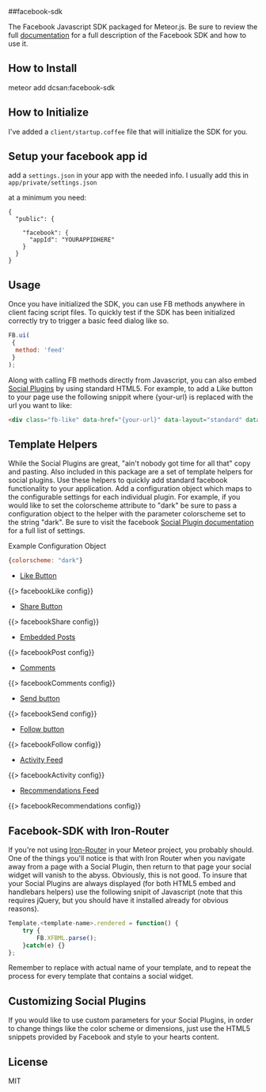 ##facebook-sdk


The Facebook Javascript SDK packaged for Meteor.js. Be sure to review the full [documentation](https://developers.facebook.com/docs/javascript) for a full description of the Facebook SDK and how to use it.

How to Install
------------------

meteor add dcsan:facebook-sdk

How to Initialize
------------------

I've added a `client/startup.coffee` file that will initialize the SDK for you.


Setup your facebook app id
------------------

add a `settings.json` in your app with the needed info.
I usually add this in `app/private/settings.json`

at a minimum you need:

```
{
  "public": {

    "facebook": {
      "appId": "YOURAPPIDHERE"
    }
  }
}

```


Usage
---------------

Once you have initialized the SDK, you can use FB methods anywhere in client facing script files. To quickly test if the SDK has been initialized correctly try to trigger a basic feed dialog like so.

```javascript
FB.ui(
 {
  method: 'feed'
 }
);
```

Along with calling FB methods directly from Javascript, you can also embed [Social Plugins](https://developers.facebook.com/docs/plugins) by using standard HTML5. For example, to add a Like button to your page use the following snippit where {your-url} is replaced with the url you want to like:

```html
<div class="fb-like" data-href="{your-url}" data-layout="standard" data-action="like" data-show-faces="true" data-share="true"></div>'
```

Template Helpers
------------------

While the Social Plugins are great, "ain't nobody got time for all that" copy and pasting. Also included in this package are a set of template helpers for social plugins. Use these helpers to quickly add standard facebook functionality to your application. Add a configuration object which maps to the configurable settings for each individual plugin. For example, if you would like to set the colorscheme attribute to "dark" be sure to pass a configuration object to the helper with the parameter colorscheme set to the string "dark". Be sure to visit the facebook [Social Plugin documentation](https://developers.facebook.com/docs/plugins/) for a full list of settings.

Example Configuration Object
```javascript
{colorscheme: "dark"}
```


* [Like Button](https://developers.facebook.com/docs/plugins/like-button/)

{{> facebookLike config}}
 

* [Share Button](https://developers.facebook.com/docs/plugins/share-button/)

{{> facebookShare config}}

* [Embedded Posts](https://developers.facebook.com/docs/plugins/embedded-posts/)

{{> facebookPost config}}


* [Comments](https://developers.facebook.com/docs/plugins/comments/)

{{> facebookComments config}}


* [Send button](https://developers.facebook.com/docs/plugins/send-button/)

{{> facebookSend config}}


* [Follow button](https://developers.facebook.com/docs/plugins/follow-button/)

{{> facebookFollow config}}


* [Activity Feed](https://developers.facebook.com/docs/plugins/activity/)

{{> facebookActivity config}}


* [Recommendations Feed](https://developers.facebook.com/docs/plugins/recommendations/)

{{> facebookRecommendations config}}



Facebook-SDK with Iron-Router
-------------

If you're not using [Iron-Router](https://github.com/EventedMind/iron-router) in your Meteor project, you probably should. One of the things you'll notice is that with Iron Router when you navigate away from a page with a Social Plugin, then return to that page your social widget will vanish to the abyss. Obviously, this is not good. To insure that your Social Plugins are always displayed (for both HTML5 embed and handlebars helpers) use the following snipit of Javascript (note that this requires jQuery, but you should have it installed already for obvious reasons).

```javascript
Template.<template-name>.rendered = function() {
    try {
        FB.XFBML.parse();
    }catch(e) {}   
};
```

Remember to replace <template-name> with actual name of your template, and to repeat the process for every template that contains a social widget.

Customizing Social Plugins
-----------------------------

If you would like to use custom parameters for your Social Plugins, in order to change things like the color scheme or dimensions, just use the HTML5 snippets provided by Facebook and style to your hearts content.

License
-----------------

MIT 



